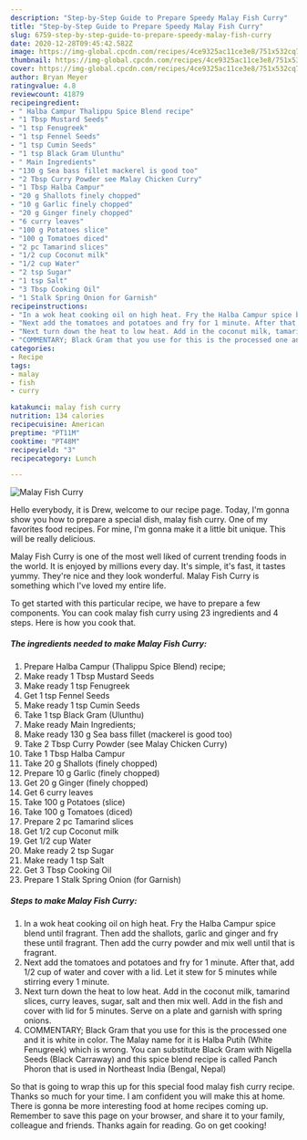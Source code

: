 ```yaml
---
description: "Step-by-Step Guide to Prepare Speedy Malay Fish Curry"
title: "Step-by-Step Guide to Prepare Speedy Malay Fish Curry"
slug: 6759-step-by-step-guide-to-prepare-speedy-malay-fish-curry
date: 2020-12-28T09:45:42.582Z
image: https://img-global.cpcdn.com/recipes/4ce9325ac11ce3e8/751x532cq70/malay-fish-curry-recipe-main-photo.jpg
thumbnail: https://img-global.cpcdn.com/recipes/4ce9325ac11ce3e8/751x532cq70/malay-fish-curry-recipe-main-photo.jpg
cover: https://img-global.cpcdn.com/recipes/4ce9325ac11ce3e8/751x532cq70/malay-fish-curry-recipe-main-photo.jpg
author: Bryan Meyer
ratingvalue: 4.8
reviewcount: 41879
recipeingredient:
- " Halba Campur Thalippu Spice Blend recipe"
- "1 Tbsp Mustard Seeds"
- "1 tsp Fenugreek"
- "1 tsp Fennel Seeds"
- "1 tsp Cumin Seeds"
- "1 tsp Black Gram Ulunthu"
- " Main Ingredients"
- "130 g Sea bass fillet mackerel is good too"
- "2 Tbsp Curry Powder see Malay Chicken Curry"
- "1 Tbsp Halba Campur"
- "20 g Shallots finely chopped"
- "10 g Garlic finely chopped"
- "20 g Ginger finely chopped"
- "6 curry leaves"
- "100 g Potatoes slice"
- "100 g Tomatoes diced"
- "2 pc Tamarind slices"
- "1/2 cup Coconut milk"
- "1/2 cup Water"
- "2 tsp Sugar"
- "1 tsp Salt"
- "3 Tbsp Cooking Oil"
- "1 Stalk Spring Onion for Garnish"
recipeinstructions:
- "In a wok heat cooking oil on high heat. Fry the Halba Campur spice blend until fragrant. Then add the shallots, garlic and ginger and fry these until fragrant. Then add the curry powder and mix well until that is fragrant."
- "Next add the tomatoes and potatoes and fry for 1 minute. After that, add 1/2 cup of water and cover with a lid. Let it stew for 5 minutes while stirring every 1 minute."
- "Next turn down the heat to low heat. Add in the coconut milk, tamarind slices, curry leaves, sugar, salt and then mix well. Add in the fish and cover with lid for 5 minutes. Serve on a plate and garnish with spring onions."
- "COMMENTARY; Black Gram that you use for this is the processed one and it is white in color. The Malay name for it is Halba Putih (White Fenugreek) which is wrong. You can substitute Black Gram with Nigella Seeds (Black Carraway) and this spice blend recipe is called Panch Phoron that is used in Northeast India (Bengal, Nepal)"
categories:
- Recipe
tags:
- malay
- fish
- curry

katakunci: malay fish curry 
nutrition: 134 calories
recipecuisine: American
preptime: "PT11M"
cooktime: "PT48M"
recipeyield: "3"
recipecategory: Lunch

---
```



![Malay Fish Curry](https://img-global.cpcdn.com/recipes/4ce9325ac11ce3e8/751x532cq70/malay-fish-curry-recipe-main-photo.jpg)

Hello everybody, it is Drew, welcome to our recipe page. Today, I'm gonna show you how to prepare a special dish, malay fish curry. One of my favorites food recipes. For mine, I'm gonna make it a little bit unique. This will be really delicious.



Malay Fish Curry is one of the most well liked of current trending foods in the world. It is enjoyed by millions every day. It's simple, it's fast, it tastes yummy. They're nice and they look wonderful. Malay Fish Curry is something which I've loved my entire life.


To get started with this particular recipe, we have to prepare a few components. You can cook malay fish curry using 23 ingredients and 4 steps. Here is how you cook that.

<!--inarticleads1-->

##### The ingredients needed to make Malay Fish Curry:

1. Prepare  Halba Campur (Thalippu Spice Blend) recipe;
1. Make ready 1 Tbsp Mustard Seeds
1. Make ready 1 tsp Fenugreek
1. Get 1 tsp Fennel Seeds
1. Make ready 1 tsp Cumin Seeds
1. Take 1 tsp Black Gram (Ulunthu)
1. Make ready  Main Ingredients;
1. Make ready 130 g Sea bass fillet (mackerel is good too)
1. Take 2 Tbsp Curry Powder (see Malay Chicken Curry)
1. Take 1 Tbsp Halba Campur
1. Take 20 g Shallots (finely chopped)
1. Prepare 10 g Garlic (finely chopped)
1. Get 20 g Ginger (finely chopped)
1. Get 6 curry leaves
1. Take 100 g Potatoes (slice)
1. Take 100 g Tomatoes (diced)
1. Prepare 2 pc Tamarind slices
1. Get 1/2 cup Coconut milk
1. Get 1/2 cup Water
1. Make ready 2 tsp Sugar
1. Make ready 1 tsp Salt
1. Get 3 Tbsp Cooking Oil
1. Prepare 1 Stalk Spring Onion (for Garnish)




<!--inarticleads2-->

##### Steps to make Malay Fish Curry:

1. In a wok heat cooking oil on high heat. Fry the Halba Campur spice blend until fragrant. Then add the shallots, garlic and ginger and fry these until fragrant. Then add the curry powder and mix well until that is fragrant.
1. Next add the tomatoes and potatoes and fry for 1 minute. After that, add 1/2 cup of water and cover with a lid. Let it stew for 5 minutes while stirring every 1 minute.
1. Next turn down the heat to low heat. Add in the coconut milk, tamarind slices, curry leaves, sugar, salt and then mix well. Add in the fish and cover with lid for 5 minutes. Serve on a plate and garnish with spring onions.
1. COMMENTARY; Black Gram that you use for this is the processed one and it is white in color. The Malay name for it is Halba Putih (White Fenugreek) which is wrong. You can substitute Black Gram with Nigella Seeds (Black Carraway) and this spice blend recipe is called Panch Phoron that is used in Northeast India (Bengal, Nepal)




So that is going to wrap this up for this special food malay fish curry recipe. Thanks so much for your time. I am confident you will make this at home. There is gonna be more interesting food at home recipes coming up. Remember to save this page on your browser, and share it to your family, colleague and friends. Thanks again for reading. Go on get cooking!
